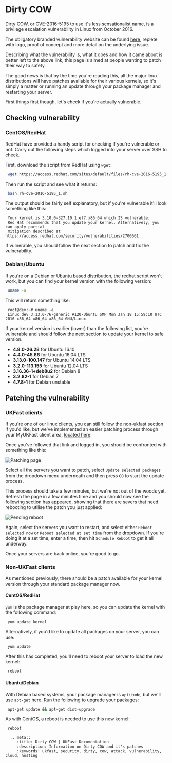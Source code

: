 # Dirty COW 

Dirty COW, or CVE-2016-5195 to use it's less sensationalist name, is a privilege escalation vulnerability in Linux from October 2016.

The obligatory branded vulnerability website can be found [here](https://dirtycow.ninja/), replete with logo, proof of concept and more detail on the underlying issue.

Describing what the vulnerability is, what it does and how it came about is better left to the above link, this page is aimed at people wanting to patch their way to safety. 

The good news is that by the time you're reading this, all the major linux distributions will have patches available for their various kernels, so it's simply a matter or running an update through your package manager and restarting your server. 

First things first though, let's check if you're actually vulnerable.

## Checking vulnerability

### CentOS/RedHat

RedHat have provided a handy script for checking if you're vulnerable or not. Carry out the following steps which logged into your server over SSH to check.

First, download the script from RedHat using `wget`:

```bash
 wget https://access.redhat.com/sites/default/files/rh-cve-2016-5195_1.sh
```

Then run the script and see what it returns:

```bash
 bash rh-cve-2016-5195_1.sh
```

The output should be fairly self explanatory, but if you're vulnerable it'll look something like this:

```console
 Your kernel is 3.10.0-327.10.1.el7.x86_64 which IS vulnerable.
 Red Hat recommends that you update your kernel. Alternatively, you can apply partial
 mitigation described at https://access.redhat.com/security/vulnerabilities/2706661 .
```

If vulnerable, you should follow the next section to patch and fix the vulnerability.

### Debian/Ubuntu

If you're on a Debian or Ubuntu based distribution, the redhat script won't work, but you can find your kernel version with the following version:


```bash
 uname -a
```

This will return something like:

```console
 root@dev:~# uname -a
 Linux dev 3.13.0-76-generic #120-Ubuntu SMP Mon Jan 18 15:59:10 UTC 2016 x86_64 x86_64 x86_64 GNU/Linux
```

If your kernel version is earlier (lower) than the following list, you're vulnerable and should follow the next section to update your kernel to safe version.


* **4.8.0-26.28** for Ubuntu 16.10
* **4.4.0-45.66** for Ubuntu 16.04 LTS
* **3.13.0-100.147** for Ubuntu 14.04 LTS
* **3.2.0-113.155** for Ubuntu 12.04 LTS
* **3.16.36-1+deb8u2** for Debian 8
* **3.2.82-1** for Debian 7
* **4.7.8-1** for Debian unstable

## Patching the vulnerability

### UKFast clients

If you're one of our linux clients, you can still follow the non-ukfast section if you'd like, but we've implemented an easier patching process through your MyUKFast client area, [located here](https://my.ukfast.co.uk/server/package-update.php).

Once you've followed that link and logged in, you should be confronted with something like this:

![Patching page](files/dirtycow1.jpg)

Select all the servers you want to patch, select `Update selected packages` from the dropdown menu underneath and then press `GO` to start the update process.

This process should take a few minutes, but we're not out of the woods yet. Refresh the page in a few minutes time and you should now see the following section has appeared, showing that there are severs that need rebooting to utilise the patch you just applied:

![Pending reboot](files/dirtycow2.jpg)

Again, select the servers you want to restart, and select either `Reboot selected now` or `Reboot selected at set time` from the dropdown. If you're doing it at a set time, enter a time, then hit `Schedule Reboot` to get it all underway.

Once your servers are back online, you're good to go.


### Non-UKFast clients

As mentioned previously, there should be a patch available for your kernel version through your standard package manager now.

#### CentOS/RedHat

`yum` is the package manager at play here, so you can update the kernel with the following command:

```bash
 yum update kernel
```

Alternatively, if you'd like to update all packages on your server, you can use:

```bash
 yum update
```

After this has completed, you'll need to reboot your server to load the new kernel:

```bash
 reboot
```

#### Ubuntu/Debian

With Debian based systems, your package manager is `aptitude`, but we'll use `apt-get` here. Run the following to upgrade your packages:

```bash
 apt-get update && apt-get dist-upgrade
```

As with CentOS, a reboot is needed to use this new kernel:

```bash
 reboot
```

```eval_rst
  .. meta::
     :title: Dirty COW | UKFast Documentation
     :description: Information on Dirty COW and it's patches
     :keywords: ukfast, security, dirty, cow, attack, vulnerability, cloud, hosting

